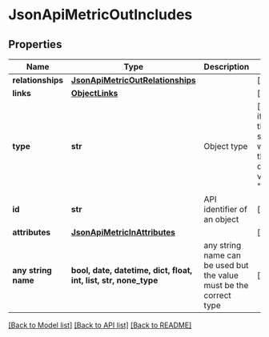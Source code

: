 # JsonApiMetricOutIncludes


## Properties
Name | Type | Description | Notes
------------ | ------------- | ------------- | -------------
**relationships** | [**JsonApiMetricOutRelationships**](JsonApiMetricOutRelationships.md) |  | [optional] 
**links** | [**ObjectLinks**](ObjectLinks.md) |  | [optional] 
**type** | **str** | Object type | [optional]  if omitted the server will use the default value of "metric"
**id** | **str** | API identifier of an object | [optional] 
**attributes** | [**JsonApiMetricInAttributes**](JsonApiMetricInAttributes.md) |  | [optional] 
**any string name** | **bool, date, datetime, dict, float, int, list, str, none_type** | any string name can be used but the value must be the correct type | [optional]

[[Back to Model list]](../README.md#documentation-for-models) [[Back to API list]](../README.md#documentation-for-api-endpoints) [[Back to README]](../README.md)



